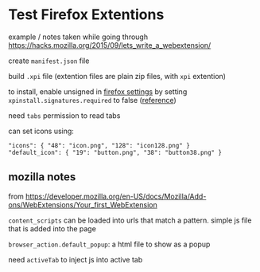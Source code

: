 # Test Firefox Extentions

example / notes taken while going through https://hacks.mozilla.org/2015/09/lets_write_a_webextension/

create `manifest.json` file

build `.xpi` file (extention files are plain zip files, with `xpi` extention)

to install, enable unsigned in [firefox settings](about:config) by setting `xpinstall.signatures.required` to false ([reference](https://support.mozilla.org/en-US/kb/add-on-signing-in-firefox?as=u&utm_source=inproduct#w_what-are-my-options-if-i-want-to-use-an-unsigned-add-on-advanced-users))

need `tabs` permission to read tabs

can set icons using:

```
"icons": { "48": "icon.png", "128": "icon128.png" }
"default_icon": { "19": "button.png", "38": "button38.png" }
```

## mozilla notes

from https://developer.mozilla.org/en-US/docs/Mozilla/Add-ons/WebExtensions/Your_first_WebExtension

`content_scripts` can be loaded into urls that match a pattern. simple js file that is added into the page

`browser_action.default_popup`: a html file to show as a popup

need `activeTab` to inject js into active tab
